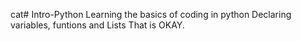 cat# Intro-Python
Learning the basics of coding in python
Declaring variables, funtions and Lists
That is OKAY.